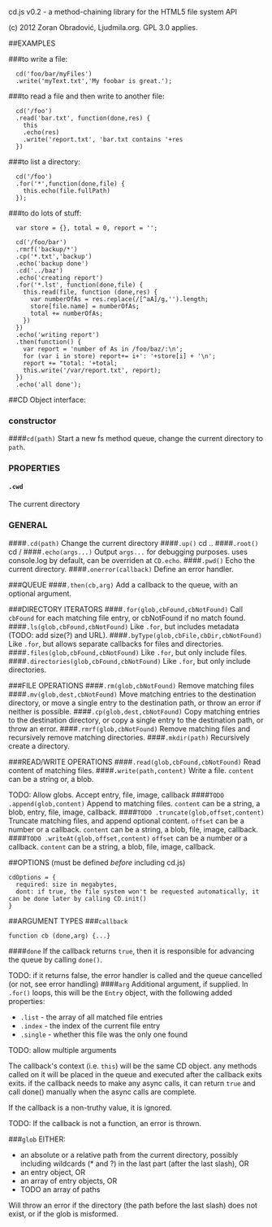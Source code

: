 cd.js v0.2 - a method-chaining library for the HTML5 file system API

(c) 2012 Zoran Obradović, Ljudmila.org. GPL 3.0 applies.

##EXAMPLES

###to write a file: 

      cd('foo/bar/myFiles')
      .write('myText.txt','My foobar is great.');

###to read a file and then write to another file: 

      cd('/foo')
      .read('bar.txt', function(done,res) { 
        this
        .echo(res)
        .write('report.txt', 'bar.txt contains '+res 
      })

###to list a directory: 

      cd('/foo')
      .for('*',function(done,file) { 
        this.echo(file.fullPath) 
      });

###to do lots of stuff:

      var store = {}, total = 0, report = '';
      
      cd('/foo/bar')
      .rmrf('backup/*')
      .cp('*.txt','backup')
      .echo('backup done')
      .cd('../baz')
      .echo('creating report')
      .for('*.lst', function(done,file) {
        this.read(file, function (done,res) {
          var numberOfAs = res.replace(/[^aA]/g,'').length;
          store[file.name] = numberOfAs;
          total += numberOfAs;
        })
      })
      .echo('writing report')
      .then(function() {
        var report = 'number of As in /foo/baz/:\n';
        for (var i in store) report+= i+': '+store[i] + '\n';
        report += "total: '+total;
        this.write('/var/report.txt', report);
      })
      .echo('all done');

##CD Object interface:
### constructor
####`cd(path)`
Start a new fs method queue, change the current directory to `path`.

### PROPERTIES
#### `.cwd`
The current directory

### GENERAL
####`.cd(path)`
Change the current directory
####`.up()`
  cd ..
####`.root()`
  cd /
####`.echo(args...)`
  Output `args...` for debugging purposes. uses console.log by default, can be overriden at `CD.echo`.
####`.pwd()`
  Echo the current directory.
####`.onerror(callback)`
  Define an error handler.
  

###QUEUE
####`.then(cb,arg)` 
  Add a callback to the queue, with an optional argument.
  
###DIRECTORY ITERATORS
####`.for(glob,cbFound,cbNotFound)`
  Call `cbFound` for each matching file entry, or cbNotFound if no match found.
####`.ls(glob,cbFound,cbNotFound)`
  Like `.for`, but includes metadata (TODO: add size(?) and URL).
####`.byType(glob,cbFile,cbDir,cbNotFound)`
  Like `.for`, but allows separate callbacks for files and directories.
####`.files(glob,cbFound,cbNotFound)`
  Like `.for`, but only include files.
####`.directories(glob,cbFound,cbNotFound)` 
  Like `.for`, but only include directories.


###FILE OPERATIONS
####`.rm(glob,cbNotFound)`
  Remove matching files
####`.mv(glob,dest,cbNotFound)`
  Move matching entries to the destination directory, or move a single entry to the destination path, or throw an error if neither is possible.
####`.cp(glob,dest,cbNotFound)`
  Copy matching entries to the destination directory, or copy a single entry to the destination path, or throw an error.
####`.rmrf(glob,cbNotFound)`
  Remove matching files and recursively remove matching directories.
####`.mkdir(path)`
  Recursively create a directory.
  
###READ/WRITE OPERATIONS
####`.read(glob,cbFound,cbNotFound)`
  Read content of matching files.
####`.write(path,content)`
  Write a file.
  `content` can be a string or, a blob. 
  
  TODO: Allow globs. Accept entry, file, image, callback
####`TODO .append(glob,content)`
  Append to matching files.
  `content` can be a string, a blob, entry, file, image, callback.
####`TODO .truncate(glob,offset,content)`
  Truncate matching files, and append optional content.
  `offset` can be a number or a callback.
  `content` can be a string, a blob, file, image, callback.
####`TODO .writeAt(glob,offset,content)`
  `offset` can be a number or a callback.
  `content` can be a string, a blob, file, image, callback.

 

##OPTIONS
(must be defined _before_ including cd.js)

    cdOptions = {
      required: size in megabytes,
      dont: if true, the file system won't be requested automatically, it can be done later by calling CD.init()
    }

##ARGUMENT TYPES
###`callback`

    function cb (done,arg) {...}

####`done`
If the callback returns `true`, then it is responsible for advancing the queue by calling `done()`.

TODO: if it returns false, the error handler is called and the queue cancelled (or not, see error handling)
####`arg`
Additional argument, if supplied. In `.for()` loops, this will be the `Entry` object, with the following 
added properties:

- `.list` - the array of all matched file entries
- `.index` - the index of the current file entry
- `.single` - whether this file was the only one found
    
TODO: allow multiple arguments
    

The callback's context (i.e. `this`) will be the same CD object. any methods called on it will be placed in the queue and executed after the callback exits exits. if the callback needs to make any async calls, it can return `true` and call done() manually when the async calls are complete.

If the callback is a non-truthy value, it is ignored.
  
TODO: If the callback is not a function, an error is thrown.
  

###`glob`
EITHER:

* an absolute or a relative path from the current directory, possibly including wildcards (* and ?) in the last part (after the last slash), OR
* an entry object, OR
* an array of entry objects, OR
* TODO an array of paths
  
Will throw an error if the directory (the path before the last slash) does not exist, or if the glob is misformed.

